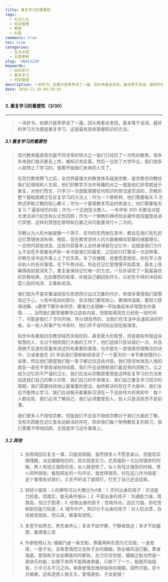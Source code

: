 ```yaml
---
title: 重复学习的重要性
tags:
  - 札记人生
  - 时间管理
  - 教育
  - 科普
comments: true
toc: true
categories:
  - 生活点滴
  - 日常更新
slug: '96421230'
keywords:
  - 如何学习
  - 重复学习
  - 时间管理
description: 一本好书，如果只是草草读了一遍，回头再看会发现，基本等于没读。最好的学习方法便是重复学习，这是最有效率掌握知识的方法。
date: 2018-11-28 00:10:03
---
```

<script type="text/javascript" src="/assets/js/dist/bai.js"></script>

#### 3. 重复学习的重要性（3/30）
---
> 一本好书，如果只是草草读了一遍，回头再看会发现，基本等于没读。最好的学习方法便是重复学习，这是最有效率掌握知识的方法。

##### 3.1 重复学习的重要性
> 现代教育最直观也最不同寻常的特点之一我们只经历了一次性的教育。很多年来我们每天都去上学，被知识充实着，然后一旦到了大学毕业，我们很多人就停止了学习的，接着开始我们未来的人生了。
>
> 在现代教育腾飞之前，全世界最强大的教育体系就是宗教，是宗教信仰教给我们伦理观和人生观，他们的教学方法中有趣的点之一就是他们非常痴迷于重复，对他们而言，只学习一次就能掌握任何知识的想法是荒谬的，宗教的整个基础就建立在反复学习的方法上：作为一个穆斯林，他们需要每天 5 次默述伊斯兰教的核心教义；作为一个基督教本笃会的修道士，他们需要每天复习 7 遍圣经的内容；作为一个正统犹太教人，一年中有 300 天都会对犹太律法进行纪念和仪式性回顾；作为一个佛教的禅师则会被传授双腿盘坐进行冥想，这样的冥想在黎明和日暮之间可能要进行十二次的。
>
> 宗教认为人的大脑就像一个筛子，任何的东西放在其中，都会在我们有孔的记忆里很快消失掉，相反，现在教育坚持人的大脑像桶妆容器的储蓄理论，一旦把内容放进去，这些内容基本上会终身保留在记忆中，这就是我们为什么不会在乎郑重地声称一本书是我们的最爱，之后却只打算读一次这种事，宗教在读书这件事上上了份天真，多了份慷慨，他更愿意相信，你在早上告诉别人的任何事情，在下午两点前，将会在记忆里慢慢开始蒸发，基本上夜幕降临前就消失了。重复是保持记忆唯一的方式。一旦你读完了一篇最喜欢的宗教经典，比如摩西的故事，你就自己翻回到开头，以初生牛犊的冲劲和婴儿般的纯净，又重新阅读。
>
> 我们因为不喜欢重温经验与思想而付出过沉重的代价，有很多事情我们亟需铭记于心，人性中高尚的部分，告诉我们要有耐心、要保持温柔、要努力获得谅解、u要停下脚步来欣赏、要竭力去理解一开始看起来非常陌生的事情……，当然我们都曾被教导过这些内容，但那距离现在已经有一段时间了，可能是我们 7 岁的时候，所以很自然的，当我们在生活中全速前进的时候，与一些人和事产生冲突时，他们并不会时刻出现在脑海里。
>
> 俗世中有着相对宗教领域而言相同的、甚至更大的智慧，但是那些传授这些智慧的人，太过于相信我们大脑的工作了，他们选择只告诉我们一次，并且用微不足道的音量来讲述所有重要的事情，也许是在一首很美但很晦涩的诗中，又或者是在 20 年前我们曾断断续续读了一个夏天的一本节奏很慢的小说里，然后他们期望我们能一辈子都记住这些内容。我们惊讶地发现人类的疯狂一直在不曾衰减地持续着，我们不应该牺牲我们最宝贵的洞察力，让之成为记忆的不严谨的卫士，我们应该从宗教那里借鉴这种反复学习的方法来创造我们自己的教义问答、我们自己的午夜祷文、我们自己重复学习知识的周期，我们需要持续地让最重要的想法，始终鲜活的存在于大脑中，我们永远不能停止学习，我们应该每天都重新沉浸在一下这些伟大的真知中：每个人都会死、我们必须了解自己、我们必须要爱别人、别人只是沮丧而不是刻薄。
>
> 我们很多人不相信宗教，但是我们不应该不相信宗教对于我们大脑的了解，没有东西能在记忆里永远鲜活的存在，除非我们每个黎明都反复的练习，我们需要不停地回顾，尤其是学习这件事情上。

##### 3.2 其他
> 1. 张雨绮回应复合一事，只能说佩服。虽然很多人不愿意承认，但是现实很残酷，决定婚姻地位的，其实就是实力，尤其碰到一方比较强势的时候。男人有钱又强势的话，女人就弱势了。女人有钱又强势的时候，男人同样弱势。看到网友的一句评论，我觉得很亮，抄在这儿作为结尾：这个事情告诉我们，丈夫不听话了就得打，打完了自己还会回来。

> 2. 财经小报告 : 人的脾性可以大概分为4类：1. 农村出身的孩子：交流能力较差。但踏实，能无条件服从；2. 干部出身的孩子：沟通能力强，情商高。但过于圆滑；3. 经商出身的孩子：性格外向，适应力强，但吃苦和耐压能力较差；4. 城市中产、知识分子出身的孩子：对人较淡漠，自信甚至固执，但认真，做事有韧性。

> 3. 多思不如养志，养志者养心；多言不如守静，宁静者致远；多才不如蓄德，蓄德者心安

> 4. 作家柏杨认为: 婚姻乃是一条空船，靠着两种东西为它压舱，一是爱情，一是子女。没有爱情而又没有子女的婚姻，势必被风浪打翻，葬身海底。爱情和子女如果能同时都有，合力压住空舱，婚姻之船当然是一条快乐的船；如果不幸而不能两者俱备，只剩下了一个，船就开始摇晃，介乎沉与不沉之间。单靠爱情去维持愉快的婚姻，固然可能，却十分艰难，这和道德人格无关。爱情是帆，子女是锚！

